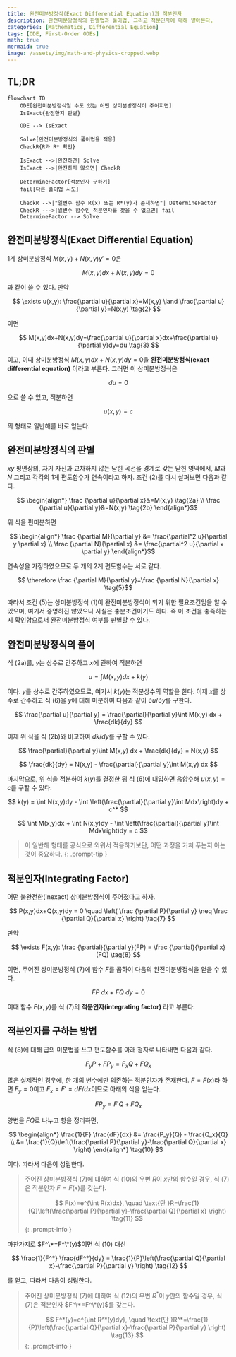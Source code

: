 ```yaml
---
title: 완전미분방정식(Exact Differential Equation)과 적분인자
description: 완전미분방정식의 판별법과 풀이법, 그리고 적분인자에 대해 알아본다.
categories: [Mathematics, Differential Equation]
tags: [ODE, First-Order ODEs]
math: true
mermaid: true
image: /assets/img/math-and-physics-cropped.webp
---
```

## TL;DR
```mermaid
flowchart TD
	ODE[완전미분방정식일 수도 있는 어떤 상미분방정식이 주어지면]
	IsExact{완전한지 판별}

	ODE --> IsExact

	Solve[완전미분방정식의 풀이법을 적용]
	CheckR{R과 R* 확인}

	IsExact -->|완전하면| Solve
	IsExact -->|완전하지 않으면| CheckR

	DetermineFactor[적분인자 구하기]
	fail[다른 풀이법 시도]

	CheckR -->|"일변수 함수 R(x) 또는 R*(y)가 존재하면"| DetermineFactor
	CheckR --->|일변수 함수인 적분인자를 찾을 수 없으면| fail
	DetermineFactor --> Solve
```

## 완전미분방정식(Exact Differential Equation)
1계 상미분방정식 $M(x,y)+N(x,y)y'=0$은 

$$ M(x,y)dx+N(x,y)dy=0 \tag{1} $$

과 같이 쓸 수 있다. 만약 

$$ \exists u(x,y): \frac{\partial u}{\partial x}=M(x,y) \land \frac{\partial u}{\partial y}=N(x,y) \tag{2} $$

이면 

$$ M(x,y)dx+N(x,y)dy=\frac{\partial u}{\partial x}dx+\frac{\partial u}{\partial y}dy=du \tag{3} $$

이고, 이때 상미분방정식 $M(x,y)dx+N(x,y)dy=0$을 **완전미분방정식(exact differential equation)** 이라고 부른다. 그러면 이 상미분방정식은 

$$ du=0 $$

으로 쓸 수 있고, 적분하면 

$$ u(x,y)=c \tag{4} $$

의 형태로 일반해를 바로 얻는다.

## 완전미분방정식의 판별
$xy$ 평면상의, 자기 자신과 교차하지 않는 닫힌 곡선을 경계로 갖는 닫힌 영역에서, $M$과 $N$ 그리고 각각의 1계 편도함수가 연속이라고 하자. 조건 (2)를 다시 살펴보면 다음과 같다.

$$ \begin{align*}
\frac {\partial u}{\partial x}&=M(x,y) \tag{2a}
\\ \frac {\partial u}{\partial y}&=N(x,y) \tag{2b}
\end{align*}$$

위 식을 편미분하면 

$$ \begin{align*}
\frac {\partial M}{\partial y} &= \frac{\partial^2 u}{\partial y \partial x}
\\ \frac {\partial N}{\partial x} &= \frac{\partial^2 u}{\partial x \partial y}
\end{align*}$$

연속성을 가정하였으므로 두 개의 2계 편도함수는 서로 같다.

$$ \therefore \frac {\partial M}{\partial y}=\frac {\partial N}{\partial x} \tag{5}$$

따라서 조건 (5)는 상미분방정식 (1)이 완전미분방정식이 되기 위한 필요조건임을 알 수 있으며, 여기서 증명하진 않았으나 사실은 충분조건이기도 하다. 즉 이 조건을 충족하는지 확인함으로써 완전미분방정식 여부를 판별할 수 있다.

## 완전미분방정식의 풀이
식 (2a)를, $y$는 상수로 간주하고 $x$에 관하여 적분하면

$$ u = \int M(x,y) dx + k(y) \tag{6} $$

이다. $y$를 상수로 간주하였으므로, 여기서 $k(y)$는 적분상수의 역할을 한다. 이제 $x$를 상수로 간주하고 식 (6)을 $y$에 대해 미분하여 다음과 같이 $\partial u/\partial y$를 구한다.

$$ \frac{\partial u}{\partial y} = \frac{\partial}{\partial y}\int M(x,y) dx + \frac{dk}{dy} $$

이제 위 식을 식 (2b)와 비교하여 $dk/dy$를 구할 수 있다.

$$ \frac{\partial}{\partial y}\int M(x,y) dx + \frac{dk}{dy} = N(x,y) $$

$$ \frac{dk}{dy} = N(x,y) - \frac{\partial}{\partial y}\int M(x,y) dx $$

마지막으로, 위 식을 적분하여 $k(y)$를 결정한 뒤 식 (6)에 대입하면 음함수해 $u(x,y)=c$를 구할 수 있다.

$$ k(y) = \int N(x,y)dy - \int \left(\frac{\partial}{\partial y}\int Mdx\right)dy + c^* $$

$$ \int M(x,y)dx + \int N(x,y)dy - \int \left(\frac{\partial}{\partial y}\int Mdx\right)dy = c $$

> 이 일반해 형태를 공식으로 외워서 적용하기보단, 어떤 과정을 거쳐 푸는지 아는 것이 중요하다.
{: .prompt-tip }

## 적분인자(Integrating Factor)
어떤 불완전한(Inexact) 상미분방정식이 주어졌다고 하자.

$$ P(x,y)dx+Q(x,y)dy = 0 \quad \left( \frac {\partial P}{\partial y} \neq \frac {\partial Q}{\partial x} \right) \tag{7} $$

만약

$$ \exists F(x,y): \frac {\partial}{\partial y}(FP) = \frac {\partial}{\partial x}(FQ) \tag{8} $$

이면, 주어진 상미분방정식 (7)에 함수 $F$를 곱하여 다음의 완전미분방정식을 얻을 수 있다.

$$ FP\ dx+FQ\ dy = 0 \tag{9} $$

이때 함수 $F(x,y)$를 식 (7)의 **적분인자(integrating factor)** 라고 부른다.

## 적분인자를 구하는 방법
식 (8)에 대해 곱의 미분법을 쓰고 편도함수를 아래 첨자로 나타내면 다음과 같다.

$$ F_y P + FP_y = F_x Q + FQ_x $$

많은 실제적인 경우에, 한 개의 변수에만 의존하는 적분인자가 존재한다. $F=F(x)$라 하면 $F_y=0$이고 $F_x=F'=dF/dx$이므로 아래의 식을 얻는다.

$$ FP_y = F'Q + FQ_x $$

양변을 $FQ$로 나누고 항을 정리하면,

$$ \begin{align*}
\frac{1}{F} \frac{dF}{dx} &= \frac{P_y}{Q} - \frac{Q_x}{Q}
\\ &= \frac{1}{Q}\left(\frac{\partial P}{\partial y}-\frac{\partial Q}{\partial x} \right)
\end{align*} \tag{10} $$

이다. 따라서 다음이 성립한다.

> 주어진 상미분방정식 (7)에 대하여 식 (10)의 우변 $R$이 $x$만의 함수일 경우, 식 (7)은 적분인자 $F=F(x)$를 갖는다.
>
> $$ F(x)=e^{\int R(x)dx}, \quad \text{단 }R=\frac{1}{Q}\left(\frac{\partial P}{\partial y}-\frac{\partial Q}{\partial x} \right) \tag{11} $$
{: .prompt-info }

마찬가지로 $F^\*=F^\*(y)$이면 식 (10) 대신

$$ \frac{1}{F^*} \frac{dF^*}{dy} = \frac{1}{P}\left(\frac{\partial Q}{\partial x}-\frac{\partial P}{\partial y} \right) \tag{12} $$

를 얻고, 따라서 다음이 성립한다.

> 주어진 상미분방정식 (7)에 대하여 식 (12)의 우변 $R^*$이 $y$만의 함수일 경우, 식 (7)은 적분인자 $F^\*=F^\*(y)$를 갖는다.
>
> $$ F^*(y)=e^{\int R^*(y)dy}, \quad \text{단 }R^*=\frac{1}{P}\left(\frac{\partial Q}{\partial x}-\frac{\partial P}{\partial y} \right) \tag{13} $$
{: .prompt-info }
